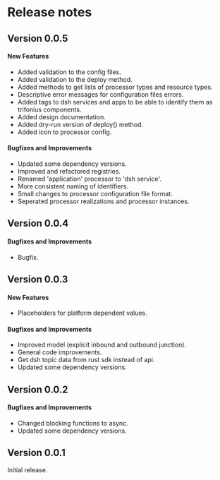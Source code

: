 # Release notes

## Version 0.0.5

#### New Features

* Added validation to the config files.
* Added validation to the deploy method.
* Added methods to get lists of processor types and resource types.
* Descriptive error messages for configuration files errors.
* Added tags to dsh services and apps to be able to identify them as trifonius components.
* Added design documentation.
* Added dry-run version of deploy() method.
* Added icon to processor config.

#### Bugfixes and Improvements

* Updated some dependency versions.
* Improved and refactored registries.
* Renamed 'application' processor to 'dsh service'.
* More consistent naming of identifiers.
* Small changes to processor configuration file format.
* Seperated processor realizations and processor instances.

## Version 0.0.4

#### Bugfixes and Improvements

* Bugfix.

## Version 0.0.3

#### New Features

* Placeholders for platform dependent values.

#### Bugfixes and Improvements

* Improved model (explicit inbound and outbound junction).
* General code improvements.
* Get dsh topic data from rust sdk instead of api.
* Updated some dependency versions.

## Version 0.0.2

#### Bugfixes and Improvements

* Changed blocking functions to async.
* Updated some dependency versions.

## Version 0.0.1

Initial release.
